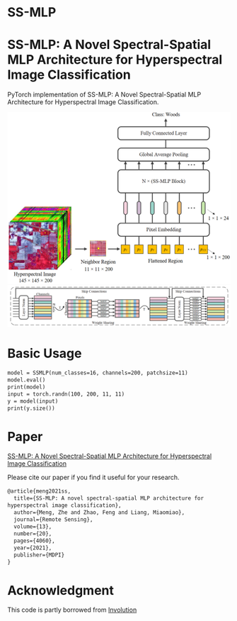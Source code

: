 # SS-MLP

# SS-MLP: A Novel Spectral-Spatial MLP Architecture for Hyperspectral Image Classification

PyTorch implementation of SS-MLP: A Novel Spectral-Spatial MLP Architecture for Hyperspectral Image Classification.

![1](fig/1.png)
![2](fig/2.png)
# Basic Usage

```
model = SSMLP(num_classes=16, channels=200, patchsize=11)
model.eval()
print(model)
input = torch.randn(100, 200, 11, 11)
y = model(input)
print(y.size())
```

# Paper

[SS-MLP: A Novel Spectral-Spatial MLP Architecture for Hyperspectral Image Classification](https://www.mdpi.com/2072-4292/13/20/4060)

Please cite our paper if you find it useful for your research.

```
@article{meng2021ss,
  title={SS-MLP: A novel spectral-spatial MLP architecture for hyperspectral image classification},
  author={Meng, Zhe and Zhao, Feng and Liang, Miaomiao},
  journal={Remote Sensing},
  volume={13},
  number={20},
  pages={4060},
  year={2021},
  publisher={MDPI}
}
```

# Acknowledgment

This code is partly borrowed from [Involution](https://github.com/d-li14/involution)
